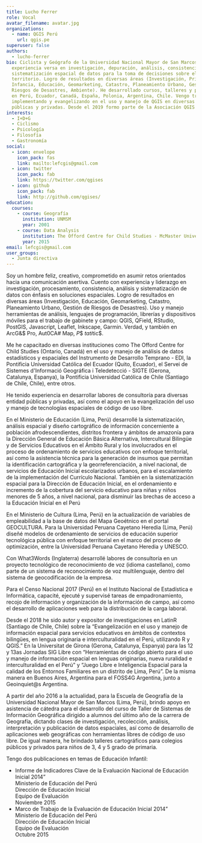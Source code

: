 ```yaml
---
title: Lucho Ferrer
role: Vocal
avatar_filename: avatar.jpg
organizations:
  - name: QGIS Perú
    url: qgis.pe
superuser: false
authors:
  - lucho-ferrer
bio: Ciclista y Geógrafo de la Universidad Nacional Mayor de San Marcos. Mi
  experiencia versa en investigación, depuración, análisis, consistencia y
  sistematización espacial de datos para la toma de decisiones sobre el
  territorio. Logro de resultados en diversas áreas (Investigación, Primera
  Infancia, Educación, Geomarketing, Catastro, Planeamiento Urbano, Gestión de
  Riesgos de Desastres, Ambiente). He desarrollado cursos, talleres y ponencias
  en Perú, Ecuador, Canadá, España, Polonia, Argentina, Chile. Vengo trabajando,
  implementando y evangelizando en el uso y manejo de QGIS en diversas entidades
  públicas y privadas. Desde el 2019 formo parte de la Asociación QGIS España.
interests:
  - I+D+G
  - Ciclismo
  - Psicología
  - Filosofía
  - Gastronomía
social:
  - icon: envelope
    icon_pack: fas
    link: mailto:lefcgis@gmail.com
  - icon: twitter
    icon_pack: fab
    link: https://twitter.com/qgises
  - icon: github
    icon_pack: fab
    link: http://github.com/qgises/
education:
  courses:
    - course: Geografía
      institution: UNMSM
      year: 2001
    - course: Data Analysis
      institution: The Offord Centre for Child Studies - McMaster University
      year: 2015
email: lefcgis@gmail.com
user_groups:
  - Junta directiva
---
```

Soy un hombre feliz, creativo, comprometido en asumir retos orientados hacia una comunicación asertiva. Cuento con experiencia y liderazgo en investigación, procesamiento, consistencia, análisis y sistematización de datos con énfasis en soluciones espaciales. Logro de resultados en diversas áreas (Investigación, Educación, Geomarketing, Catastro, Planeamiento Urbano, Gestión de Riesgos de Desastres). Uso y manejo herramientas de análisis, lenguajes de programación, librerías y dispositivos móviles para el trabajo de gabinete y campo: QGIS, QField, RStudio, PostGIS, Javascript, Leaflet, Inkscape, Garmin. Verdad, y también en ArcG&$ Pro, Aut0CA# Map, $P$$ $tati$tic$.

Me he capacitado en diversas instituciones como The Offord Centre for Child Studies (Ontario, Canadá) en el uso y manejo de análisis de datos estadísticos y espaciales del Instrumento de Desarrollo Temprano - EDI, la Pontificia Universidad Católica del Ecuador (Quito, Ecuador), el Servei de Sistemes d'Informació Geográfica i Teledetecció - SIGTE (Gerona, Catalunya, Espanya), la Pontificia Universidad Católica de Chile (Santiago de Chile, Chile), entre otros.

He tenido experiencia en desarrollar labores de consultoría para diversas entidad públicas y privadas, así como el apoyo en la evangelización del uso y manejo de tecnologías espaciales de código de uso libre.

En el Ministerio de Educación (Lima, Perú) desarrollé la sistematización, análisis espacial y diseño cartográfico de información concerniente a población afrodescendientes, distritos frontera y ámbitos de amazonía para la Dirección General de Educación Básica Alternativa, Intercultural Bilingüe y de Servicios Educativos en el Ámbito Rural y los involucrados en el proceso de ordenamiento de servicios educativos con enfoque territorial, así como la asistencia técnica para la generación de insumos que permitan la identificación cartográfica y la georreferenciación, a nivel nacional, de servicios de Educación Inicial escolarizados urbanos, para el escalamiento de la implementación del Currículo Nacional. También en la sistematización espacial para la Dirección de Educación Inicial, en el ordenamiento e incremento de la cobertura del servicio educativo para niñas y niños menores de 5 años, a nivel nacional, para disminuir las brechas de acceso a la Educación Inicial en el Perú

En el Ministerio de Cultura (Lima, Perú) en la actualización de variables de empleabilidad a la base de datos del Mapa Geoétnico en el portal GEOCULTURA. Para la Universidad Peruana Cayetano Heredia (Lima, Perú) diseñé modelos de ordenamiento de servicios de educación superior tecnológica pública con enfoque territorial en el marco del proceso de optimización, entre la Universidad Peruana Cayetano Heredia y UNESCO.

Con What3Words (Inglaterra) desarrollé labores de consultoría en un proyecto tecnológico de reconocimiento de voz (idioma castellano), como parte de un sistema de reconocimiento de voz multilenguaje, dentro del sistema de geocodificación de la empresa.

Para el Censo Nacional 2017 (Perú) en el Instituto Nacional de Estadística e Informática, capacité, ejecuté y supervisé tareas de empadronamiento, recojo de información y organización de la información de campo, así como el desarrollo de aplicaciones web para la distribución de la carga laboral.

Desde el 2018 he sido autor y expositor de investigaciones en LatinR (Santiago de Chile, Chile) sobre la “Evangelización en el uso y manejo de información espacial para servicios educativos en ámbitos de contextos bilingües, en lengua originaria e interculturalidad en el Perú, utilizando R y QGIS.” En la Universitat de Girona (Gerona, Catalunya, Espanya) para las 12 y 13as Jornadas SIG Libre con “Herramientas de código abierto para el uso y manejo de información espacial en lenguas originarias, nueva ruralidad e interculturalidad en el Perú” y “Juego Libre e Inteligencia Espacial para la calidad de los Entornos Familiares en un distrito de Lima, Perú”. De la misma manera en Buenos Aires, Argentina para el FOSS4G Argentina, junto a Geoinquiet@s Argentina.

A partir del año 2016 a la actualidad, para la Escuela de Geografía de la Universidad Nacional Mayor de San Marcos (Lima, Perú), brindo apoyo en asistencia de cátedra para el desarrollo del curso de Taller de Sistemas de Información Geográfica dirigido a alumnos del último año de la carrera de Geografía, dictando clases de investigación, recolección, análisis, interpretación y publicación de datos espaciales, así como de desarrollo de aplicaciones web geográficas con herramientas libres de código de uso libre. De igual manera, he brindado talleres cartográficos para colegios públicos y privados para niños de 3, 4 y 5 grado de primaria.

Tengo dos publicaciones en temas de Educación Infantil:

* Informe de Indicadores Clave de la Evaluación Nacional de Educación Inicial 2014”\
  Ministerio de Educación del Perú\
  Dirección de Educación Inicial\
  Equipo de Evaluación\
  Noviembre 2015
* Marco de Trabajo de la Evaluación de Educación Inicial 2014”\
  Ministerio de Educación del Perú\
  Dirección de Educación Inicial\
  Equipo de Evaluación\
  Octubre 2015